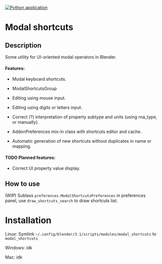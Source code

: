 [![Python application](https://github.com/0djentd/modal_shortcuts/actions/workflows/python-app.yml/badge.svg)](https://github.com/0djentd/modal_shortcuts/actions/workflows/python-app.yml)
# Modal shortcuts
## Description
Some utility for UI-oriented modal operators in Blender.

#### Features:
*   Modal keyboard shortcuts.

*   ModalShortcutsGroup

*   Editing using mouse input.

*   Editing using digits or letters input.

*   Correct (?) interpretation of property subtype and units (using rna_type, or manually).

*   AddonPreferences mix-in class with shortcuts editor and cache.

*   Automatic generation of new shortcuts without duplicates in name or mapping.

#### TODO Planned features:
* Correct UI property value display.

## How to use
(WIP)
Sublass `preferences.ModalShortcutsPreferences` in preferences panel, use `draw_shortcuts_search` to draw shortcuts list.


# Installation
Linux:
Symlink `~/.config/blender/3.1/scripts/modules/modal_shortcuts` to `modal_shortcuts`

Windows:
idk

Mac:
idk
